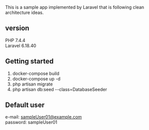 This is a sample app implemented by Laravel that is following clean architecture ideas.

## version
PHP 7.4.4  
Laravel 6.18.40  

## Getting started
1. docker-compose build
2. docker-compose up -d
3. php artisan migrate
4. php artisan db:seed --class=DatabaseSeeder

## Default user
e-mail: sampleUser01@example.com  
password: sampleUser01  
